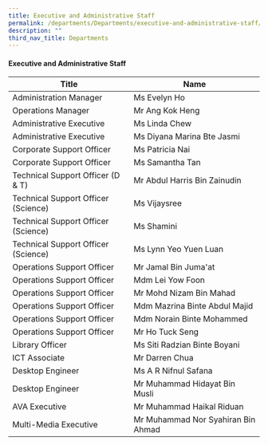 ```yaml
---
title: Executive and Administrative Staff
permalink: /departments/Departments/executive-and-administrative-staff/
description: ""
third_nav_title: Departments
---
```

#### Executive and Administrative Staff

| Title | Name |
|---|---|
| Administration Manager | Ms Evelyn Ho |
| Operations Manager  | Mr Ang Kok Heng |
| Administrative Executive | Ms Linda Chew |
| Administrative Executive  | Ms Diyana Marina Bte Jasmi  |
| Corporate Support Officer | Ms Patricia Nai |
| Corporate Support Officer | Ms Samantha Tan |
| Technical Support Officer (D & T) | Mr Abdul Harris Bin Zainudin |
| Technical Support Officer (Science) | Ms Vijaysree |
| Technical Support Officer (Science) | Ms Shamini |
| Technical Support Officer (Science) | Ms Lynn Yeo Yuen Luan |
| Operations Support Officer | Mr Jamal Bin Juma'at |
| Operations Support Officer | Mdm Lei Yow Foon |
| Operations Support Officer | Mr Mohd Nizam Bin Mahad |
| Operations Support Officer | Mdm Mazrina Binte Abdul Majid |
| Operations Support Officer | Mdm Norain Binte Mohammed |
| Operations Support Officer  | Mr Ho Tuck Seng  |
| Library Officer | Ms Siti Radzian Binte Boyani |
| ICT Associate | Mr Darren Chua  |
| Desktop Engineer | Ms A R Nifnul Safana |
| Desktop Engineer | Mr Muhammad Hidayat Bin Musli |
| AVA Executive | Mr Muhammad Haikal Riduan |
| Multi-Media Executive | Mr Muhammad Nor Syahiran Bin Ahmad |